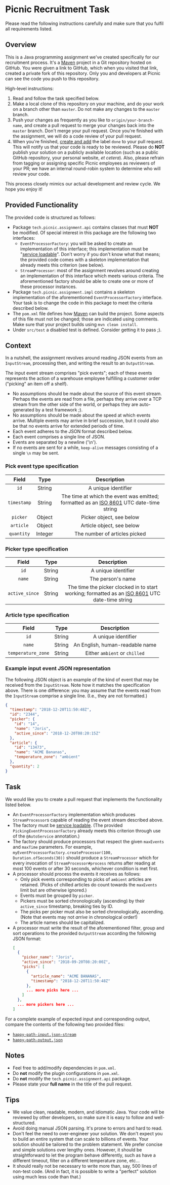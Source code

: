 # Picnic Recruitment Task #

Please read the following instructions carefully and make sure that you fulfil
all requirements listed.

## Overview ##

This is a Java programming assignment we've created specifically for our
recruitment process. It's a [Maven][maven] project in a Git repository hosted
on GitHub. You were given a link to GitHub, which when you visited that link,
created a private fork of this repository. Only you and developers at Picnic
can see the code you push to this repository.

High-level instructions:
1. Read and follow the task specified below.
2. Make a local clone of this repository on your machine, and do your work on a
   branch other than `master`. Do not make any changes to the `master` branch.
3. Push your changes as frequently as you like to `origin/your-branch-name`,
   and create a pull request to merge your changes back into the `master`
   branch. Don't merge your pull request. Once you're finished with the
   assignment, we will do a code review of your pull request.
4. When you're finished, [create and add][github-labels] the label `done` to
   your pull request. This will notify us that your code is ready to be
   reviewed. Please do **NOT** publish your solution on a publicly available
   location (such as a public GitHub repository, your personal website, _et
   cetera_). Also, please refrain from tagging or assigning specific Picnic
   employees as reviewers of your PR; we have an internal round-robin system to
   determine who will review your code.

This process closely mimics our actual development and review cycle. We hope
you enjoy it!

## Provided Functionality ##

The provided code is structured as follows:
* Package `tech.picnic.assignment.api` contains classes that must **NOT** be
  modified. Of special interest in this package are the following two
  interfaces:
  * `EventProcessorFactory`: you will be asked to create an implementation of
    this interface; this implementation must be "[service
    loadable][service-loader]". Don't worry if you don't know what that means;
    the provided code comes with a skeleton implementation that already meets
    this criterion (see below).
  * `StreamProcessor`: most of the assignment revolves around creating an
    implementation of this interface which meets various criteria. The
    aforementioned factory should be able to create one or more of these
    processor instances.
* Package `tech.picnic.assignment.impl` contains a skeleton implementation of
  the aforementioned `EventProcessorFactory` interface. Your task is to change
  the code in this package to meet the criteria described below.
* The `pom.xml` file defines how [Maven][maven] can build the project. Some
  aspects of this file must not be changed; those are indicated using comments.
  Make sure that your project builds using `mvn clean install`.
* Under `src/test` a disabled test is defined. Consider getting it to pass ;).

## Context ##

In a nutshell, the assignment revolves around reading JSON events from an
`InputStream`, processing then, and writing the result to an `OutputStream`.

The input event stream comprises "pick events"; each of these events represents
the action of a warehouse employee fulfilling a customer order ("picking" an
item off a shelf).
- No assumptions should be made about the source of this event stream. Perhaps
  the events are read from a file, perhaps they arrive over a TCP stream from
  the other side of the world, or perhaps they are auto-generated by a test
  framework ;).
- No assumptions should be made about the speed at which events arrive.
  Multiple events may arrive in brief succession, but it could also be that no
  events arrive for extended periods of time.
- Each event adheres to the JSON format described below.
- Each event comprises a single line of JSON.
- Events are separated by a newline ('\n').
- If no events are sent for a while, `keep-alive` messages consisting of a
  single `\n` may be sent.

### Pick event type specification

|  Field      | Type    | Description                                                                                        |
|:-----------:|:-------:|:--------------------------------------------------------------------------------------------------:|
| `id`        | String  | A unique identifier                                                                                |
| `timestamp` | String  | The time at which the event was emitted; formatted as an [ISO 8601][iso-8601] UTC date-time string |
| `picker`    | Object  | Picker object, see below                                                                           |
| `article`   | Object  | Article object, see below                                                                          |
| `quantity`  | Integer | The number of articles picked                                                                      |

### Picker type specification

| Field           | Type   | Description                                                                                                |
|:---------------:|:------:|:----------------------------------------------------------------------------------------------------------:|
| `id`            | String | A unique identifier                                                                                        |
| `name`          | String | The person's name                                                                                          |
| `active_since`  | String | The time the picker clocked in to start working; formatted as an [ISO 8601][iso-8601] UTC date-time string |

### Article type specification

| Field              | Type   | Description                     |
|:------------------:|:------:|:-------------------------------:|
| `id`               | String | A unique identifier             |
| `name`             | String | An English, human-readable name |
| `temperature_zone` | String | Either `ambient` or `chilled`   |

### Example input event JSON representation

The following JSON object is an example of the kind of event that may be
received from the `InputStream`. Note how it matches the specification above.
There is one difference: you may assume that the events read from the
`InputStream` comprise a single line. (I.e., they are not formatted.)

```json
{
  "timestamp": "2018-12-20T11:50:48Z",
  "id": "2344",
  "picker": {
    "id": "14",
    "name": "Joris",
    "active_since": "2018-12-20T08:20:15Z"
  },
  "article": {
    "id": "13473",
    "name": "ACME Bananas",
    "temperature_zone": "ambient"
  },
  "quantity": 2
}
```

## Task ##

We would like you to create a pull request that implements the functionality
listed below.

* An `EventProcessorFactory` implementation which produces `StreamProcessor`s
  capable of reading the event stream described above.
* The factory must be [service loadable][service-loader]. (The provided
  `PickingEventProcessorFactory` already meets this criterion through use of
  the `@AutoService` annotation.)
* The factory should produce processors that respect the given `maxEvents` and
  `maxTime` parameters. For example,
  `myEventProcessorFactory.createProcessor(100, Duration.ofSeconds(30))` should
  produce a `StreamProcessor` which for every invocation of
  `StreamProcessor#process` returns after reading at most 100 events or after
  30 seconds, whichever condition is met first.
* A processor should process the events it receives as follows:
  - Only pick events corresponding to picks of `ambient` articles are retained.
    (Picks of chilled articles do count towards the `maxEvents` limit but are
    otherwise ignored.)
  - Events must be grouped by `picker`.
  - Pickers must be sorted chronologically (ascending) by their `active_since`
    timestamp, breaking ties by ID.
  - The picks per picker must also be sorted chronologically, ascending. (Note
    that events may not _arrive_ in chronological order!)
  - The article names should be capitalized.
* A processor must write the result of the aforementioned filter, group and
  sort operations to the provided `OutputStream` according the following JSON
  format:
  ```json
  [
    {
      "picker_name": "Joris",
      "active_since": "2018-09-20T08:20:00Z",
      "picks": [
        {
          "article_name": "ACME BANANAS",
          "timestamp": "2018-12-20T11:50:48Z"
        },
        ... more picks here ...
      ]
    },
    ... more pickers here ...
  ]
  ```

For a complete example of expected input and corresponding output, compare the
contents of the following two provided files:
- [`happy-path-input.json-stream`](./src/test/resources/tech/picnic/assignment/impl/happy-path-input.json-stream)
- [`happy-path-output.json`](./src/test/resources/tech/picnic/assignment/impl/happy-path-output.json)

## Notes ##

* Feel free to add/modify dependencies in `pom.xml`.
* Do **not** modify the plugin configurations in `pom.xml`.
* Do **not** modify the `tech.picnic.assignment.api` package.
* Please state your **full name** in the title of the pull request.

## Tips ##

* We value clean, readable, modern, and idiomatic Java. Your code will be
  reviewed by other developers, so make sure it is easy to follow and
  well-structured.
* Avoid doing manual JSON parsing. It's prone to errors and hard to read.
* Don't feel the need to over-engineer your solution. We don't expect you to
  build an entire system that can scale to billions of events. Your solution
  should be tailored to the problem statement. We prefer concise and simple
  solutions over lengthy ones. However, it should be straightforward to let the
  program behave differently, such as have a different timeout, filter on a
  different temperature zone, etc...
* It should really not be necessary to write more than, say, 500 lines of
  non-test code. (And in fact, it is possible to write a "perfect" solution
  using much less code than that.)

[iso-8601]: https://en.wikipedia.org/wiki/ISO_8601
[maven]: https://maven.apache.org
[service-loader]: https://docs.oracle.com/en/java/javase/11/docs/api/java.base/java/util/ServiceLoader.html
[github-labels]: https://help.github.com/articles/about-labels
